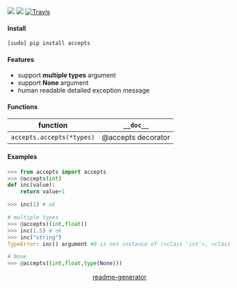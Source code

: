 <!-- https://pypi.org/project/readme-generator/ -->

[![](https://img.shields.io/pypi/pyversions/accepts.svg?longCache=True)](https://pypi.org/project/accepts/)
[![](https://img.shields.io/pypi/v/accepts.svg?maxAge=3600)](https://pypi.org/project/accepts/)
[![Travis](https://api.travis-ci.org/looking-for-a-job/accepts.py.svg?branch=master)](https://travis-ci.org/looking-for-a-job/accepts.py/)

#### Install
```bash
[sudo] pip install accepts
```

#### Features
*	support **multiple types** argument
*	support **None** argument
*	human readable detailed exception message

#### Functions
function|`__doc__`
-|-
`accepts.accepts(*types)` |@accepts decorator

#### Examples
```python
>>> from accepts import accepts
>>> @accepts(int)
def inc(value):
	return value+1

>>> inc(1) # ok

# multiple types
>>> @accepts((int,float))
>>> inc(1.5) # ok
>>> inc("string")
TypeError: inc() argument #0 is not instance of (<class 'int'>, <class 'float'>)

# None
>>> @accepts((int,float,type(None)))
```

<p align="center">
    <a href="https://pypi.org/project/readme-generator/">readme-generator</a>
</p>